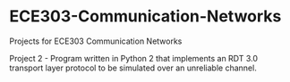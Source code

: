 # ECE303-Communication-Networks
Projects for ECE303 Communication Networks

Project 2 - Program written in Python 2 that implements an RDT 3.0 transport layer protocol to be simulated over an unreliable channel.
